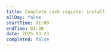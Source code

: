 ```yaml
---
title: Complete cash register install
allDay: false
startTime: 01:00
endTime: 01:30
date: 2025-03-23
completed: false
---
```

